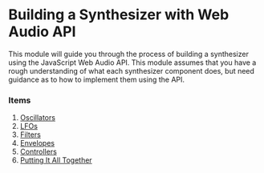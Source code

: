 # Building a Synthesizer with Web Audio API

This module will guide you through the process of building a synthesizer using
the JavaScript Web Audio API.  This module assumes that you have a rough
understanding of what each synthesizer component does, but need guidance as to
how to implement them using the API.


### Items

1. [Oscillators](1.oscillators.html)
2. [LFOs](2.lfos.html)
3. [Filters](3.filters.html)
4. [Envelopes](4.envelopes.html)
5. [Controllers](5.controllers.html)
6. [Putting It All Together](6.putting-it-all-together.html)
